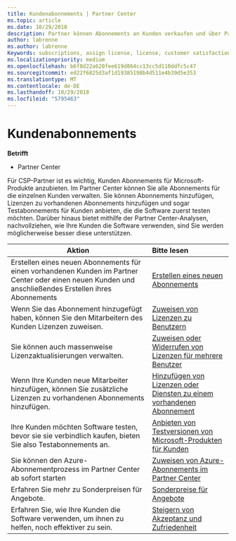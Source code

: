 ```yaml
---
title: Kundenabonnements | Partner Center
ms.topic: article
ms.date: 10/29/2018
description: Partner können Abonnements an Kunden verkaufen und über Partner Center verwalten.
author: labrenne
ms.author: labrenne
Keywords: subscriptions, assign license, license, customer satisfaction, Azure subscriptions
ms.localizationpriority: medium
ms.openlocfilehash: b6f8d22a620fee619d864cc13cc5d110ddfc5c47
ms.sourcegitcommit: ed22f6825d3af1d19385198b4d511e4b39d5e353
ms.translationtype: MT
ms.contentlocale: de-DE
ms.lasthandoff: 10/29/2018
ms.locfileid: "5795463"
---
```

# <a name="customer-subscriptions"></a>Kundenabonnements

**Betrifft**

-  Partner Center

Für CSP-Partner ist es wichtig, Kunden Abonnements für Microsoft-Produkte anzubieten. Im Partner Center können Sie alle Abonnements für die einzelnen Kunden verwalten. Sie können Abonnements hinzufügen, Lizenzen zu vorhandenen Abonnements hinzufügen und sogar Testabonnements für Kunden anbieten, die die Software zuerst testen möchten. Darüber hinaus bietet mithilfe der Partner Center-Analysen, nachvollziehen, wie Ihre Kunden die Software verwenden, sind Sie werden möglicherweise besser diese unterstützen.

|**Aktion**   |**Bitte lesen**   |
|----------------------|:----------------------|
|Erstellen eines neuen Abonnements für einen vorhandenen Kunden im Partner Center oder einen neuen Kunden und anschließendes Erstellen ihres Abonnements|[Erstellen eines neuen Abonnements](create-a-new-subscription.md)|
|Wenn Sie das Abonnement hinzugefügt haben, können Sie den Mitarbeitern des Kunden Lizenzen zuweisen.  |[Zuweisen von Lizenzen zu Benutzern](assign-licenses-to-users.md)|
|Sie können auch massenweise Lizenzaktualisierungen verwalten.   |[Zuweisen oder Widerrufen von Lizenzen für mehrere Benutzer](bulk-license-provisioning-for-multiple-users.md)|
|Wenn Ihre Kunden neue Mitarbeiter hinzufügen, können Sie zusätzliche Lizenzen zu vorhandenen Abonnements hinzufügen.   |[Hinzufügen von Lizenzen oder Diensten zu einem vorhandenen Abonnement](add-licenses-or-services-to-an-existing-subscription.md)|
|Ihre Kunden möchten Software testen, bevor sie sie verbindlich kaufen, bieten Sie also Testabonnements an.    |[Anbieten von Testversionen von Microsoft-Produkten für Kunden](offer-your-customers-trials-of-microsoft-products.md)|
|Sie können den Azure-Abonnementprozess im Partner Center ab sofort starten   |[Zuweisen von Azure-Abonnements im Partner Center](assign-azure-subscriptions.md)|
|Erfahren Sie mehr zu Sonderpreisen für Angebote.   |[Sonderpreise für Angebote](get-special-pricing-for-offers.md)|
|Erfahren Sie, wie Ihre Kunden die Software verwenden, um ihnen zu helfen, noch effektiver zu sein.   | [Steigern von Akzeptanz und Zufriedenheit](increasing-adoption-and-satisfaction.md)   | 

































 

 



